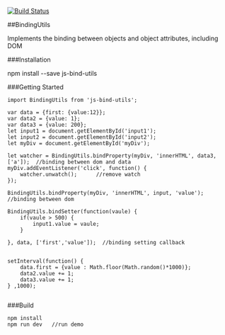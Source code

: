 [![Build Status](https://travis-ci.org/det101/jsBind.svg?branch=master)](https://travis-ci.org/det101/jsBind)

##BindingUtils

Implements the binding between objects and object attributes, including DOM

###Installation

npm install --save js-bind-utils

###Getting Started

```
import BindingUtils from 'js-bind-utils';
	
var data = {first: {value:12}};
var data2 = {value: 1};
var data3 = {value: 200};
let input1 = document.getElementById('input1');
let input2 = document.getElementById('input2');
let myDiv = document.getElementById('myDiv');
	
let watcher = BindingUtils.bindProperty(myDiv, 'innerHTML', data3, ['a']);	//binding between dom and data
myDiv.addEventListener('click', function() {
    watcher.unwatch();		//remove watch
});

BindingUtils.bindProperty(myDiv, 'innerHTML', input, 'value');		//binding between dom
	
BindingUtils.bindSetter(function(vaule) {
    if(vaule > 500) {
        input1.value = vaule;
    }
	
}, data, ['first','value']);  //binding setting callback
        
        
setInterval(function() {
    data.first = {value : Math.floor(Math.random()*1000)};
    data2.value += 1;
    data3.value += 1;
} ,1000);        
        
```

###Build
```
npm install	 
npm run dev   //run demo
```
